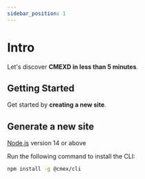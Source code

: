 ```yaml
---
sidebar_position: 1
---
```


# Intro

Let's discover **CMEXD in less than 5 minutes**.

## Getting Started

Get started by **creating a new site**.

## Generate a new site

[Node.js](https://nodejs.org/en/download/) version 14 or above

Run the following command to install the CLI:

```bash
npm install -g @cmex/cli
```
